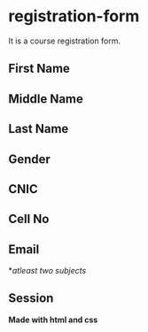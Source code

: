 # registration-form

It is a course registration form.

## **First Name**

## **Middle Name**

## **Last Name**

## **Gender**

## **CNIC**

## **Cell No**

## **Email**

**atleast two subjects*

## **Session**

**Made with html and css**
